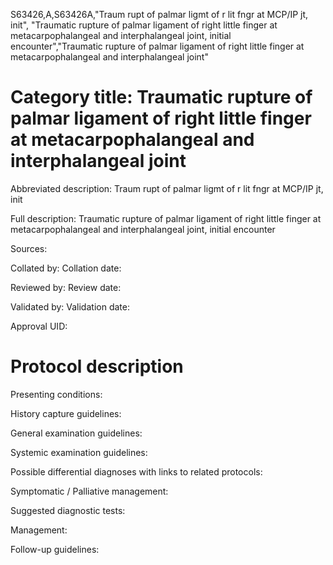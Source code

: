 S63426,A,S63426A,"Traum rupt of palmar ligmt of r lit fngr at MCP/IP jt, init", "Traumatic rupture of palmar ligament of right little finger at metacarpophalangeal and interphalangeal joint, initial encounter","Traumatic rupture of palmar ligament of right little finger at metacarpophalangeal and interphalangeal joint"
# Category title: Traumatic rupture of palmar ligament of right little finger at metacarpophalangeal and interphalangeal joint

Abbreviated description: Traum rupt of palmar ligmt of r lit fngr at MCP/IP jt, init

Full description: Traumatic rupture of palmar ligament of right little finger at metacarpophalangeal and interphalangeal joint, initial encounter

Sources:

Collated by:
Collation date:

Reviewed by:
Review date:

Validated by:
Validation date:

Approval UID:

# Protocol description

Presenting conditions:

History capture guidelines:

General examination guidelines:

Systemic examination guidelines:

Possible differential diagnoses with links to related protocols:

Symptomatic / Palliative management:

Suggested diagnostic tests:

Management:

Follow-up guidelines:
